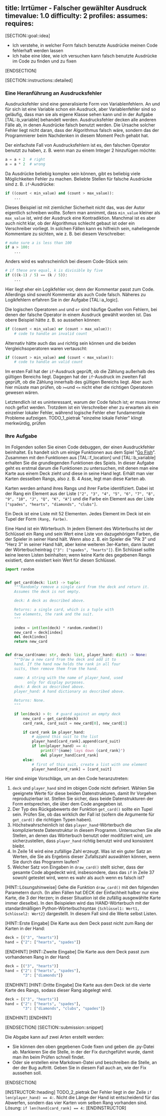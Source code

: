 title: Irrtümer - Falscher gewählter Ausdruck
timevalue: 1.0
difficulty: 2
profiles:
assumes:
requires:
---
[SECTION::goal::idea]

- Ich verstehe, in welcher Form falsch benutzte Ausdrücke meinen Code fehlerhaft werden lassen 
- Ich habe eine Idee, wie ich versuchen kann falsch benutzte Ausdrücke im Code zu finden und zu fixen

[ENDSECTION]

[SECTION::instructions::detailed]

### Eine Heranführung an Ausdrucksfehler

Ausdrucksfehler sind eine generalisierte Form von Variablenfehlern.
An und für sich ist eine Variable schon ein Ausdruck, aber Variablenfehler sind so geläufig, 
dass man sie als eigene Klasse sehen kann und in der Aufgabe [TAL::b_variable] behandelt werden.
Ausdrucksfehler decken alle anderen Fälle ab, in denen Ausdrücke falsch benutzt werden.
Die Ursache solcher Fehler liegt nicht daran, dass der Algorithmus falsch wäre, 
sondern das der Programmierer beim Nachdenken in diesem Moment Pech gehabt hat.

Der einfachste Fall von Ausdrucksfehlern ist es, den falschen Operator benutzt zu haben,
z. B. wenn man zu einem Integer 2 hinzufügen möchte:

```python
a = a + 2  # right
a = a * 2  # wrong
```

Da Ausdrücke beliebig komplex sein können, gibt es beliebig viele Möglichkeiten Fehler zu machen.
Beliebte Stellen für falsche Ausdrücke sind z. B. `if`-Ausdrücke:

```python
if ((count < min_value) and (count > max_value)):
    ...
```

Dieses Beispiel ist mit ziemlicher Sicherheit nicht das, was der Autor eigentlich schreiben wollte.
Sofern man annimmt, dass `min_value` kleiner als `max_value` ist, wird der Ausdruck eine Kontradiktion.
Manchmal ist es aber auch nicht klar, ob der Algorithmus schlecht gebaut ist oder ein Verschreiber vorliegt.
In solchen Fällen kann es hilfreich sein, naheliegende Kommentare zu sichten, wie z. B. bei diesem Verschreiber:

```python
# make sure a is less than 100
if a > 100:
    ...
```

Anders wird es wahrscheinlich bei diesem Code-Stück sein:

```python
# if these are equal, k is divisible by five
if (((k-1) / 5) == (k / 5)):
    ...
```

Hier liegt eher ein Logikfehler vor, denn der Kommentar passt zum Code. 
Allerdings sind sowohl Kommentar als auch Code falsch.
Näheres zu Logikfehlern erfahren Sie in der Aufgabe [TAL::a_logic].

Die logischen Operatoren `and` und `or` sind häufige Quellen von Fehlern, 
bei denen der falsche Operator in einem Ausdruck gewählt worden ist.
Das obere Beispiel hätte z. B. so aussehen können:

```python
if ((count < min_value) or (count > max_value)): 
    # code to handle an invalid count
```

Alternativ hätte auch das `and` richtig sein können und die beiden Vergleichsoperatoren waren vertauscht:
```python
if ((count > min_value) and (count < max_value)): 
    # code to handle an valid count
```

Im ersten Fall hat der `if`-Ausdruck geprüft, ob die Zählung außerhalb des gültigen Bereichs liegt.
Dagegen hat der `if`-Ausdruck im zweiten Fall geprüft, ob die Zählung innerhalb des gültigen Bereichs liegt.
Aber auch hier müsste man prüfen, ob `>=`und `<=` nicht eher die richtigen Operatoren gewesen wären.

Letztendlich ist es uninteressant, warum der Code falsch ist; er muss immer noch gefixt werden.
Trotzdem ist ein Verschreiber eher zu erwarten als ein einzelner lokaler Fehler, während logische Fehler
eher fundamentale Probleme aufzeigen.
TODO_1_pietrak "einzelne lokale Fehler" klingt merkwürdig, prüfen

### Ihre Aufgabe

Im Folgenden sollen Sie einen Code debuggen, der einen Ausdruckfehler beinhaltet.
Es handelt sich um einige Funktionen aus dem Spiel "[Go Fish](https://en.wikipedia.org/wiki/Go_Fish)".
Zusammen mit den Funktionen aus [TAL::f_location] und [TAL::b_variable] 
erhalten Sie die grundlegenden Funktionen des Spiels.
In dieser Aufgabe geht es erstmal darum die Funktionen zu untersuchen,
mit denen man eine Karte aus einem Deck zieht und diese in seine Hand legt.
Erhält man vier Karten desselben Rangs, also z. B. 4 Asse, legt man diese Karten ab.  

Karten werden anhand ihres Rangs und ihrer Farbe identifiziert.
Dabei ist der Rang ein Element aus der Liste `["2", "3", "4", "5", "6", "7", "8", "9", "10", "J", "Q", "K", "A"]`
und die Farbe ein Element aus der Liste `["spades", "hearts", "diamonds", "clubs"]`.

Ein Deck ist eine Liste mit 52 Elementen.
Jedes Element im Deck ist ein Tupel der Form `(Rang, Farbe)`.

Eine Hand ist ein Wörterbuch.
In jedem Element des Wörterbuchs ist der Schlüssel ein Rang und sein Wert eine Liste von
dazugehörigen Farben, die der Spieler in seiner Hand hält.
Wenn also z. B. ein Spieler die "Pik 3" und "Herz 3" in seiner Hand hält, aber keine weiteren 3er-Karten,
dann lautet der Wörterbucheintrag `{"3": ["spades", "hearts"]}`.
Ein Schlüssel sollte keine leeren Listen beinhalten; 
wenn keine Karte des gegebenen Rangs existiert, dann existiert kein Wert für diesen Schlüssel.

```python
import random


def get_card(deck: list) -> tuple:
    """Randomly remove a single card from the deck and return it.
    Assumes the deck is not empty.

    deck: A deck as described above.

    Returns: a single card, which is a tuple with
    two elements, the rank and the suit.
    """

    index = int(len(deck) * random.random())
    new_card = deck[index]
    del deck[index]
    return new_card


def draw_card(name: str, deck: list, player_hand: dict) -> None:
    """Draw a new card from the deck and add it to
    hand. If the hand now holds the rank in all four
    suits, then remove them from the hand.

    name: A string with the name of player_hand, used
          only for display purposes.
    deck: A deck as described above.
    player_hand: A hand dictionary as described above.

    Returns: None.
    """

    if len(deck) > 0:  # guard against an empty deck
        new_card = get_card(deck)
        card_rank, card_suit = new_card[0], new_card[1]

        if card_rank in player_hand:
            # append this suit to the list
            player_hand[card_rank].append(card_suit)
            if len(player_hand) == 4:
                print(f"{name} lays down {card_rank}")
                del player_hand[card_rank]
        else:
            # first of this suit, create a list with one element
            player_hand[card_rank] = [card_suit]
```

Hier sind einige Vorschläge, um an den Code heranzutreten:

1. `deck` und `player_hand` sind im obigen Code nicht definiert. 
   Wählen Sie geeignete Werte für diese beiden Datenstrukturen, damit Ihr Vorgehen reproduzierbar ist.
   Stellen Sie sicher, dass beide Datenstrukturen der Form entsprechen, die über dem Code angegeben ist.
2. Der Typ des Rückgabewerts der Funktion `get_card()` sollte ein Tupel sein.
   Prüfen Sie, ob das wirklich der Fall ist (sofern die Argumente für `get_card()` die richtigen Typen haben).
3. Höchstwahrscheinlich ist das `player_hand`-Wörterbuch die komplizierteste Datenstruktur in diesem Programm.
   Untersuchen Sie alle Stellen, an denen das Wörterbuch benutzt oder modifiziert wird, 
   um sicherzustellen, dass `player_hand` richtig benutzt wird und konsistent bleibt.
4. In Zeile 14 wird eine zufällige Zahl erzeugt.
   Was ist ein guter Satz an Werten, die Sie als Ergebnis dieser Zufallszahl auswählen können,
   wenn Sie durch das Programm laufen?
5. Welcher Satz von Eingaben in `draw_card()` stellt sicher, dass der gesamte Code abgedeckt wird,
   insbesondere, dass das `if` in Zeile 37 sowohl getestet wird, wenn es wahr als auch wenn es falsch ist?


[HINT::Lösungshinweise]
Gehe die Funktion `draw_card()` mit den folgenden Parametern durch. 
(In allen Fällen hat DECK der Einfachheit halber nur eine Karte, die 3 der Herzen; 
in dieser Situation ist die zufällig ausgewählte Karte immer dieselbe). 
In den Beispielen wird das HAND-Wörterbuch mit der standardmäßigen Python-Wörterbuchsyntax 
`{Schlüssel1: Wert1, Schlüssel2: Wert2}` dargestellt. 
In diesem Fall sind die Werte selbst Listen.

[HINT::Erste Eingabe]
Die Karte aus dem Deck passt nicht zum Rang der Karten in der Hand:
```python
deck = [("3", "hearts")]
hand = {"2": ["hearts", "spades"]}
```
[ENDHINT]
[HINT::Zweite Eingabe]
Die Karte aus dem Deck passt zum vorhandenen Rang in der Hand:
```python
deck = [("3", "hearts")]
hand = {"2": ["hearts", "spades"],
        "3": ["diamonds"]}
```
[ENDHINT]
[HINT::Dritte Eingabe]
Die Karte aus dem Deck ist die vierte Karte des Rangs, sodass dieser Rang abgelegt wird.
```python
deck = [("3", "hearts")]
hand = {"2": ["hearts", "spades"],
        "3": ["diamonds", "clubs", "spades"]}
```
[ENDHINT]
[ENDHINT]

[ENDSECTION]
[SECTION::submission::snippet]

Die Abgabe kann auf zwei Arten erstellt werden:

- Sie können den oben gegebenen Code fixen und geben die .py-Datei ab.
  Markieren Sie die Stelle, in der der Fix durchgeführt wurde, damit man ihn beim Prüfen schnell findet.
- Oder sie erstellen eine Markdown-Datei und beschreiben die Stelle, an der der Bug auftritt.
  Geben Sie in diesem Fall auch an, wie der Fix aussehen soll.

[ENDSECTION]

[INSTRUCTOR::heading]
TODO_2_pietrak Der Fehler liegt in der Zeile `if len(player_hand) == 4:`. 
               Nicht die Länge der Hand ist entscheidend für das Abwerfen, sondern das vier Karten vom 
               selben Rang vorhanden sind. 
               Lösung: `if len(hand[card_rank] == 4:`
[ENDINSTRUCTOR]
